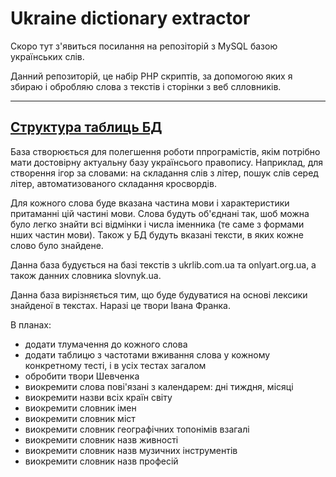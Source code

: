 # Ukraine dictionary extractor

Скоро тут з'явиться посилання на репозіторій з MySQL базою українських слів.

Данний репозиторій, це набір PHP скриптів, за допомогою яких я збираю і обробляю слова з текстів і сторінки з веб слловників.

----
[Структура таблиць БД](https://github.com/slavkaa/Ukraine-dictionary-extractor/blob/master/DbStructure.md)
----

База створюється для полегшення роботи ппрограмістів, якім потрібно мати достовірну  актуальну базу українсього правопису. Наприклад, для створення ігор за словами: на складання слів з літер, пошук слів серед літер, автоматизованого складання кросвордів.

Для кожного слова буде вказана частина мови і характеристики притаманні цій частині мови. Слова будуть об'єднані так, шоб можна було легко знайти всі відмінки і числа іменника (те саме з формами нших частин мови). Також у БД будуть вказані тексти, в яких кожне слово було знайдене.

Данна база будується на базі текстів з ukrlib.com.ua та onlyart.org.ua, а також данних словника slovnyk.ua. 

Данна база вирізняється тим, що буде будуватися на основі лексики знайденої в текстах. Наразі це твори Івана Франка.

В планах:
- додати тлумачення до кожного слова 
- додати таблицю з частотами вживання слова у кожному конкретному тесті, і в усіх тестах загалом
- обробити твори Шевченка
- виокремити слова пові'язані з календарем: дні тиждня, місяці
- виокремити назви всіх країн світу
- виокремити словник імен
- виокремити словник міст
- виокремити словник географічних топонімів взагалі
- виокремити словник назв живності
- виокремити словник назв музичних інструментів
- виокремити словник назв професій

